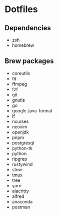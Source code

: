 # Dotfiles

## Dependencies

- zsh
- homebrew

## Brew packages

- coreutils
- fd
- ffmpeg
- fzf
- git
- gnutls
- go
- google-java-format
- lf
- ncurses
- neovim
- openjdk
- pnpm
- postgresql
- python-tk
- python
- ripgrep
- rustywind
- stow
- tmux
- tree
- yarn
- alacritty
- alfred
- anaconda
- postman
